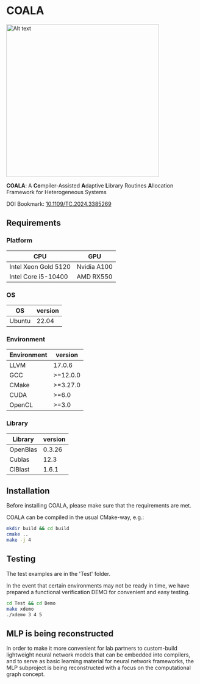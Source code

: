 # COALA 
<img src="Doc/Image/The koala maintains its whimsic-DALL·E.png" alt="Alt text" width="400"/>

**COALA**: A **Co**mpiler-Assisted **A**daptive **L**ibrary Routines **A**llocation Framework for Heterogeneous Systems

DOI Bookmark: [10.1109/TC.2024.3385269](https://doi.ieeecomputersociety.org/10.1109/TC.2024.3385269)

## Requirements
### Platform

| CPU | GPU |
|-----|-----|
| Intel Xeon Gold 5120| Nvidia A100 |
| Intel Core i5-10400| AMD RX550 |


### OS
| OS | version |
|-----|-----|
| Ubuntu| 22.04 |


### Environment
| Environment | version |
|-----|-----|
| LLVM| 17.0.6 |
| GCC | >=12.0.0 |
| CMake | >=3.27.0 |
| CUDA | >=6.0 |
| OpenCL | >=3.0 |

### Library

| Library | version |
|-----|-----|
| OpenBlas|0.3.26 |
| Cublas | 12.3 |
| ClBlast | 1.6.1 |




## Installation

Before installing COALA, please make sure that the requirements are met.



COALA can be compiled in the usual CMake-way, e.g.:
```bash
mkdir build && cd build
cmake ..
make -j 4
```

## Testing
The test examples are in the 'Test' folder.

In the event that certain environments may not be ready in time, we have prepared a functional verification DEMO for convenient and easy testing.
```bash
cd Test && cd Demo
make xdemo
./xdemo 3 4 5
```

## MLP is being reconstructed
In order to make it more convenient for lab partners to custom-build lightweight neural network models that can be embedded into compilers, and to serve as basic learning material for neural network frameworks, the MLP subproject is being reconstructed with a focus on the computational graph concept.
